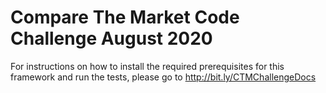 # Compare The Market Code Challenge August 2020

For instructions on how to install the required prerequisites for this framework and run the tests, please go to http://bit.ly/CTMChallengeDocs
